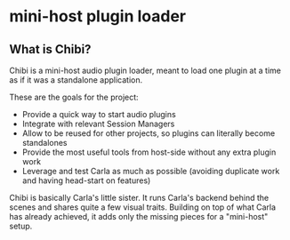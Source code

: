 # mini-host plugin loader

What is Chibi?
---------------

Chibi is a mini-host audio plugin loader, meant to load one plugin at a time as if it was a standalone application.

These are the goals for the project:
 - Provide a quick way to start audio plugins
 - Integrate with relevant Session Managers
 - Allow to be reused for other projects, so plugins can literally become standalones
 - Provide the most useful tools from host-side without any extra plugin work
 - Leverage and test Carla as much as possible (avoiding duplicate work and having head-start on features)

Chibi is basically Carla's little sister.
It runs Carla's backend behind the scenes and shares quite a few visual traits.
Building on top of what Carla has already achieved, it adds only the missing pieces for a "mini-host" setup.
